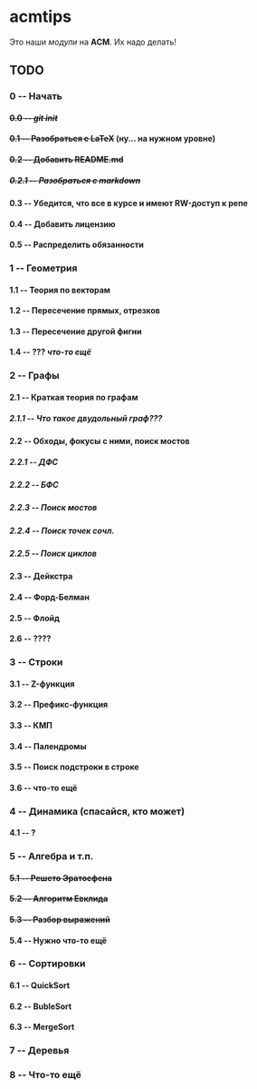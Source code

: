 acmtips
=========

Это наши *модули* на **ACM**. Их надо делать! 

TODO
----
### 0 -- Начать
#### ~~0.0 -- ***git init***~~
#### ~~0.1 -- Разобраться с LaTeX~~ (ну... на нужном уровне)
#### ~~0.2 -- Добавить README.md~~
##### ~~0.2.1 -- Разобраться с markdown~~
#### 0.3 -- Убедится, что все в курсе и имеют RW-доступ к репе
#### 0.4 -- Добавить лицензию
#### 0.5 -- Распределить обязанности

### 1 -- Геометрия
#### 1.1 -- Теория по векторам
#### 1.2 -- Пересечение прямых, отрезков
#### 1.3 -- Пересечение другой фигни
#### 1.4 -- ??? *что-то ещё*

### 2 -- Графы
#### 2.1 -- Краткая теория по графам
##### 2.1.1 -- Что такое двудольный граф???
#### 2.2 -- Обходы, фокусы с ними, поиск мостов
##### 2.2.1 -- ДФС
##### 2.2.2 -- БФС
##### 2.2.3 -- Поиск мостов
##### 2.2.4 -- Поиск точек сочл.
##### 2.2.5 -- Поиск циклов 
#### 2.3 -- Дейкстра
#### 2.4 -- Форд-Белман
#### 2.5 -- Флойд
#### 2.6 -- ????

### 3 -- Строки
#### 3.1 -- Z-функция
#### 3.2 -- Префикс-функция
#### 3.3 -- КМП
#### 3.4 -- Палендромы
#### 3.5 -- Поиск подстроки в строке
#### 3.6 -- что-то ещё

### 4 -- Динамика (спасайся, кто может)
#### 4.1 -- ?

### 5 -- Алгебра и т.п.
#### ~~5.1 -- Решето Эратосфена~~
#### ~~5.2 -- Алгоритм Евклида~~
#### ~~5.3 -- Разбор выражений~~
#### 5.4 -- Нужно что-то ещё
### 6 -- Сортировки
#### 6.1 -- QuickSort
#### 6.2 -- BubleSort 
#### 6.3 -- MergeSort
### 7 -- Деревья

### 8 -- Что-то ещё
